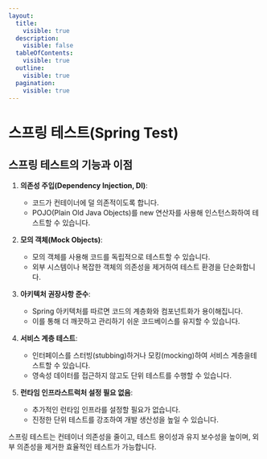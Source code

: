 ```yaml
---
layout:
  title:
    visible: true
  description:
    visible: false
  tableOfContents:
    visible: true
  outline:
    visible: true
  pagination:
    visible: true
---
```


# 스프링 테스트(Spring Test)

## **스프링 테스트의 기능과 이점** <a href="#feature-and-benefit" id="feature-and-benefit"></a>

1.  **의존성 주입(Dependency Injection, DI)**:

    * 코드가 컨테이너에 덜 의존적이도록 합니다.
    * POJO(Plain Old Java Objects)를 new 연산자를 사용해 인스턴스화하여 테스트할 수 있습니다.


2.  **모의 객체(Mock Objects)**:

    * 모의 객체를 사용해 코드를 독립적으로 테스트할 수 있습니다.
    * 외부 시스템이나 복잡한 객체의 의존성을 제거하여 테스트 환경을 단순화합니다.


3.  **아키텍처 권장사항 준수**:

    * Spring 아키텍처를 따르면 코드의 계층화와 컴포넌트화가 용이해집니다.
    * 이를 통해 더 깨끗하고 관리하기 쉬운 코드베이스를 유지할 수 있습니다.


4.  **서비스 계층 테스트**:

    * 인터페이스를 스터빙(stubbing)하거나 모킹(mocking)하여 서비스 계층을테스트할 수 있습니다.
    * 영속성 데이터를 접근하지 않고도 단위 테스트를 수행할 수 있습니다.


5.  **런타임 인프라스트럭처 설정 필요 없음**:

    * 추가적인 런타임 인프라를 설정할 필요가 없습니다.
    * 진정한 단위 테스트를 강조하여 개발 생산성을 높일 수 있습니다.



스프링 테스트는 컨테이너 의존성을 줄이고, 테스트 용이성과 유지 보수성을 높이며, 외부 의존성을 제거한 효율적인 테스트가 가능합니다.

